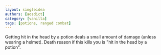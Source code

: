 ```yaml
---
layout: singleidea
authors: [aosdict]
category: [vanilla]
tags: [potions, ranged combat]
---
```

Getting hit in the head by a potion deals a small amount of damage (unless wearing a helmet). Death reason if this kills you is "hit in the head by a potion".
